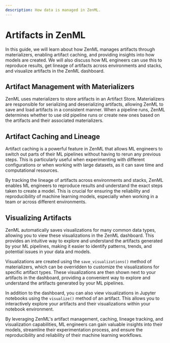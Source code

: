 ```yaml
---
description: How data is managed in ZenML.
---
```


# Artifacts in ZenML

In this guide, we will learn about how ZenML manages artifacts through materializers, enabling artifact caching, and providing insights into how models are created. We will also discuss how ML engineers can use this to reproduce results, get lineage of artifacts across environments and stacks, and visualize artifacts in the ZenML dashboard.

## Artifact Management with Materializers

ZenML uses materializers to store artifacts in an Artifact Store. Materializers are responsible for serializing and deserializing artifacts, allowing ZenML to save and load artifacts in a consistent manner. When a pipeline runs, ZenML determines whether to use old pipeline runs or create new ones based on the artifacts and their associated materializers.

## Artifact Caching and Lineage

Artifact caching is a powerful feature in ZenML that allows ML engineers to switch out parts of their ML pipelines without having to rerun any previous steps. This is particularly useful when experimenting with different configurations or when working with large datasets, as it can save time and computational resources.

By tracking the lineage of artifacts across environments and stacks, ZenML enables ML engineers to reproduce results and understand the exact steps taken to create a model. This is crucial for ensuring the reliability and reproducibility of machine learning models, especially when working in a team or across different environments.

## Visualizing Artifacts

ZenML automatically saves visualizations for many common data types, allowing you to view these visualizations in the ZenML dashboard. This provides an intuitive way to explore and understand the artifacts generated by your ML pipelines, making it easier to identify patterns, trends, and potential issues in your data and models.

Visualizations are created using the `save_visualizations()` method of materializers, which can be overridden to customize the visualizations for specific artifact types. These visualizations are then shown next to your artifacts in the dashboard, providing a convenient way to explore and understand the artifacts generated by your ML pipelines.

In addition to the dashboard, you can also view visualizations in Jupyter notebooks using the `visualize()` method of an artifact. This allows you to interactively explore your artifacts and their visualizations within your notebook environment.

By leveraging ZenML's artifact management, caching, lineage tracking, and visualization capabilities, ML engineers can gain valuable insights into their models, streamline their experimentation process, and ensure the reproducibility and reliability of their machine learning workflows.